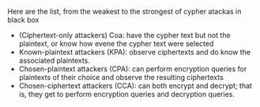 Here are the list, from the weakest to the strongest of cypher atackas in black box
- (Ciphertext-only attackers) Coa: have the cypher text but not the plaintext, or know how evene the cypher text were selected
- Known-plaintext attackers (KPA): observe ciphertexts and do know the associated plaintexts.
- Chosen-plaintext attackers (CPA): can perform encryption queries for plaintexts of their choice and observe the resulting ciphertexts
- Chosen-ciphertext attackers (CCA): can both encrypt and decrypt; that is, they get to perform encryption queries and decryption queries.